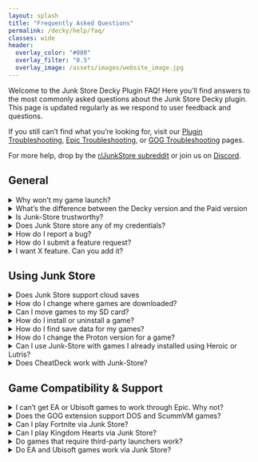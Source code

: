 ```yaml
---
layout: splash
title: "Frequently Asked Questions"
permalink: /decky/help/faq/
classes: wide
header:
  overlay_color: "#000"
  overlay_filter: "0.5"
  overlay_image: /assets/images/website_image.jpg
---
```

<div class="spacer mt-4"></div>

Welcome to the Junk Store Decky Plugin FAQ! Here you’ll find answers to the most commonly asked questions about the Junk Store Decky plugin. This page is updated regularly as we respond to user feedback and questions.

If you still can’t find what you’re looking for, visit our [Plugin Troubleshooting](/troubleshooting/plugin), [Epic Troubleshooting](/troubleshooting/epic), or [GOG Troubleshooting](/troubleshooting/gog/) pages.

For more help, drop by the [r/JunkStore subreddit](https://www.reddit.com/r/JunkStore/) or join us on [Discord](https://discord.gg/6mRUhR6Teh).

## General

<details class="troubleshooting-box">
  <summary>Why won't my game launch?</summary>

  <p>
    Games may fail to launch for a variety of reasons. Here are some common causes and what you can do:
  </p>

  <ul>
    <li><strong>Wrong compatibility layer:</strong><br>
      Try switching to a different version of Proton. Non-Steam games usually work best with <strong>GE-Proton</strong>. We recommend finding a version that works well for most of your library and using it as the default for non-Steam games.<br><br>
      However, some titles require a <em>specific</em> version of Proton or GE-Proton to run properly.
    </li>

    <li><strong>Missing dependencies:</strong><br>
      Some games require additional libraries such as <strong>Microsoft C++ Runtime</strong> or <strong>DirectX</strong>. These dependencies may not always trigger an obvious error message, so try installing them if you suspect they’re missing.
    </li>

    <li><strong>Check ProtonDB:</strong><br>
      If the game still won’t launch, visit <a href="https://www.protondb.com" target="_blank" rel="noopener">ProtonDB.com</a> for community tips. You may find game-specific tweaks, compatibility reports, or Proton version recommendations that solve your issue.
    </li>
  </ul>
</details>

<details class="faq-box">
  <summary>What’s the difference between the Decky version and the Paid version</summary>
  <p>
    The Decky version is free and open source, designed to run via the Decky Loader. The Paid version includes extra convenience features and doesn't require Decky to run.
      For more help, see our <a href="{{ '/troubleshooting/gog' | relative_url }}">GOG Troubleshooting Guide</a>
  </p>
</details>

<details class="faq-box">
  <summary>Is Junk-Store trustworthy?</summary>
  <p>
    Yes. Junk Store is developed by a cybersecurity expert and white-hat professional. You can verify our lead developer’s credentials on <a href="https://www.linkedin.com/in/eben-bruyns/" target="_blank">LinkedIn</a>.
  </p>
</details>

<details class="faq-box">
  <summary>Does Junk Store store any of my credentials?</summary>
  <p>
    No. Junk Store does not store any of your credentials.

    All authentication is handled via OAuth tokens. The only token managed directly by Junk Store is the Junk Store token. Other tokens are managed by external tools: Legendary (Epic) & lgogdownloader (Gog).
  </p>
</details>

<details class="faq-box">
  <summary>How do I report a bug?</summary>
<p>
  We really appreciate bug reports!<br><br>

  Please submit them on GitHub so we can track them:<br>
  👉 <a href="https://github.com/ebenbruyns/junkstore/issues/new/choose" target="_blank" rel="noopener noreferrer">Submit a bug report</a><br><br>

  <strong>Note:</strong> Bug reports aren’t support tickets. For help, reach out on 
  <a href="https://discord.gg/6mRUhR6Teh" target="_blank" rel="noopener noreferrer">Discord</a>.
</p>
</details>

<details class="faq-box">
  <summary>How do I submit a feature request?</summary>
 <p>
  We prefer feature requests via GitHub where they can be tracked:<br>
  👉 <a href="https://github.com/ebenbruyns/junkstore/issues/new/choose" target="_blank" rel="noopener noreferrer">Submit a feature request</a><br><br>
  Requests submitted this way are reviewed first.
</p>
</details>

<details class="faq-box">
  <summary>I want X feature. Can you add it?</summary>
<p>
  There are a few ways to request features:
</p>
<ol>
  <li>Submit a pull request if you know how to code.</li>
  <li>Offer a bounty and pay a developer to implement it.</li>
</ol>
</details>

## Using Junk Store

<details class="faq-box">
  <summary>Does Junk Store support cloud saves</summary>
  <ul>
  <li>No, as we don't want to have users run the risk of losing their game saves.</li>
</ul>
</details>

<details class="faq-box">
  <summary>How do I change where games are downloaded?</summary>
<p>
  Go to the settings (gear icon) under the <strong>Epic</strong> tab and set your preferred download location. If you're using an SD card, point the path to your SD card directory.
</p>
<p>
  <strong>Don't forget to press X to save your changes.</strong>
</p>
</details>

<details class="faq-box">
  <summary>Can I move games to my SD card?</summary>
  <p>
    Not at the moment. It’s a complex feature and on our development roadmap. For now, games need to be stored on internal storage or an already-mounted drive.
  </p>
</details>

<details class="faq-box">
  <summary>How do I install or uninstall a game?</summary>
<p>
  To uninstall a game:
</p>
<ol>
  <li>Open the game page in Junk-Store.</li>
  <li>Select the slider menu and choose <strong>Uninstall</strong>.</li>
  <li>Locate and manually delete any leftover files:
    <ul>
      <li>For Epic: <code>~/Games/epic</code> or <code>/*microsd*/Games/epic</code></li>
      <li>For GOG: <code>~/Games/gog</code> or <code>/*microsd*/Games/gog</code></li>
    </ul>
  </li>
</ol>
</details>

<details class="faq-box">
  <summary>How do I find save data for my games?</summary>
<ol>
  <li>Find the Steam ID at the bottom of the game page in Junk-Store.</li>
  <li>Navigate to: <code>~/.local/share/Steam/steamapps/compatdata/*SteamID*/pfx/drive_c/users/steamuser/</code></li>
  <li>From here, follow the game's path:
    <ul>
      <li><strong>Example (Epic):</strong> <em>.../local settings/application data/Dying Light/Saved</em></li>
      <li><strong>Example (GOG):</strong> <em>.../AppData/Roaming/Lonely Troops/Hero of the Kingdom II</em></li>
    </ul>
  </li>
</ol>
</details>

<details class="faq-box">
  <summary>How do I change the Proton version for a game?</summary>
<p>You can change the Proton version from either your Steam Library or directly in Junk-Store:</p>

<ul>
  <li>
    <strong>In Junk-Store:</strong>  
    <ol>
      <li>Press <code>Y</code> to open the Steam shortcut.</li>
      <li>Click the gear icon → <strong>Properties</strong> → <strong>Compatibility</strong>, then select your desired Proton version.</li>
      <li>Relaunch the game.</li>
    </ol>
  </li>

  <li>
    <strong>In Steam Library:</strong>
    <ol>
      <li>Highlight the game in your library.</li>
      <li>Press the <strong>Start/Options</strong> button (three lines).</li>
      <li>Go to <strong>Properties</strong> → <strong>Compatibility</strong>, then choose your Proton version.</li>
      <li>Relaunch the game.</li>
    </ol>
  </li>
</ul>

<p>Once your Proton version is set, back out to the game screen and press <strong>Play</strong>.</p>
</details>

<details class="faq-box">
  <summary>Can I use Junk-Store with games I already installed using Heroic or Lutris?</summary>
  <p>
    No, Junk-Store manages its own game installs. If you want to manage those games, you’ll need to install them again via Junk-Store.
  </p>
</details>

<details class="faq-box">
  <summary>Does CheatDeck work with Junk-Store?</summary>
  <p>
    Not reliably. Epic game launch options are very sensitive, and tools like CheatDeck can conflict with Junk-Store’s configuration. We’ve spent over 100 hours fine-tuning this — so use with caution.

    That said, our extension scripts are open and easier to modify than the plugin core. If you want to experiment and send a working pull request, we’re happy to review it!
  </p>
</details>

## Game Compatibility & Support

<details class="faq-box">
  <summary>I can’t get EA or Ubisoft games to work through Epic. Why not?</summary>
  <p>
   These games aren't supported yet. They rely on additional launchers (EA and Ubisoft), which haven't been integrated. We're focused on other features for now, but pull requests are welcome if you’d like to contribute.
  </p>
</details>

<details class="faq-box">
  <summary>Does the GOG extension support DOS and ScummVM games?</summary>
  <p>
    No. DOS and some ScummVM titles are not currently supported.
  </p>
</details>

<details class="troubleshooting-box">
  <summary>Can I play Fortnite via Junk Store?</summary>

  <p>
    <strong>No.</strong> Epic Games does not support Fortnite on Linux due to anti-cheat limitations.
  </p>

  <p>
    To play Fortnite on a Steam Deck or Linux system, you will need to either:
    <ul>
      <li>Dual-boot Windows</li>
      <li>Use a cloud gaming or streaming service</li>
    </ul>
  </p>

  <p>
    More info: <a href="https://www.theverge.com/2022/2/8/22923163/fortnite-steam-deck-update-epic-tim-sweeney" target="_blank" rel="noopener">The Verge article</a>
  </p>
</details>

<details class="faq-box">
  <summary>Can I play Kingdom Hearts via Junk Store?</summary>
  <p>
    This title hasn’t been officially tested and is known to have compatibility issues unrelated to Junk Store.  
    If you're keen to give it a shot, check the <a href="https://github.com/derrod/legendary/blob/master/README.md" target="_blank">Legendary README</a> for possible workarounds and notes.
  </p>
</details>


<details class="faq-box">
  <summary>Do games that require third-party launchers work?</summary>
  <p>
    Not currently. While Legendary has limited support, this feature isn’t implemented in Junk-Store yet. You can attempt manual setup via CLI or modify the extension script.
  </p>
</details>

<details class="troubleshooting-box">
  <summary>Do EA and Ubisoft games work via Junk Store?</summary>

  <p>
    <strong>EA Games:</strong><br>
    No, EA games are not supported. They require the EA Launcher, which isn’t integrated with Junk Store. Because of this, EA titles will not appear in your Epic Games library when accessed through Junk Store.
  </p>

  <p>
    <strong>Ubisoft Games:</strong><br>
    It’s complicated. Some Ubisoft titles do appear in your Epic library, while others don’t. The Ubisoft Launcher is not officially supported, but we—and some users—have successfully installed it manually and run select games through Junk Store.
  </p>

  <ul>
       <li>A full guide is available here: <a href="/tutorials/Ubisoft/">How to install Ubisoft via Junk Store</a></li>
  </ul>
</details>